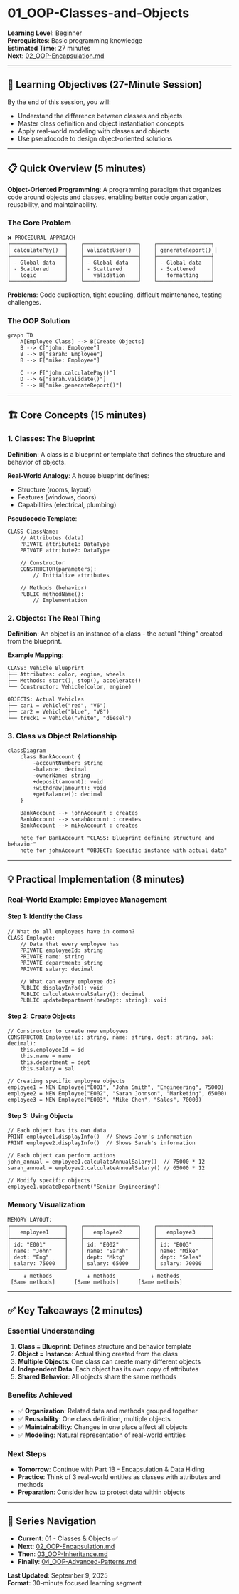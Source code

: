 # 01_OOP-Classes-and-Objects

**Learning Level**: Beginner  
**Prerequisites**: Basic programming knowledge  
**Estimated Time**: 27 minutes  
**Next**: [02_OOP-Encapsulation.md](02_OOP-Encapsulation.md)

---

## 🎯 Learning Objectives (27-Minute Session)

By the end of this session, you will:

- Understand the difference between classes and objects
- Master class definition and object instantiation concepts
- Apply real-world modeling with classes and objects
- Use pseudocode to design object-oriented solutions

---

## 📋 Quick Overview (5 minutes)

**Object-Oriented Programming**: A programming paradigm that organizes code around objects and classes, enabling better code organization, reusability, and maintainability.

### **The Core Problem**

```text
❌ PROCEDURAL APPROACH
┌─────────────────┐    ┌─────────────────┐    ┌─────────────────┐
│ calculatePay()  │    │ validateUser()  │    │ generateReport() │
├─────────────────┤    ├─────────────────┤    ├─────────────────┤
│ - Global data   │    │ - Global data   │    │ - Global data   │
│ - Scattered     │    │ - Scattered     │    │ - Scattered     │
│   logic         │    │   validation    │    │   formatting    │
└─────────────────┘    └─────────────────┘    └─────────────────┘
```

**Problems**: Code duplication, tight coupling, difficult maintenance, testing challenges.

### **The OOP Solution**

```mermaid
graph TD
    A[Employee Class] --> B[Create Objects]
    B --> C["john: Employee"]
    B --> D["sarah: Employee"]
    B --> E["mike: Employee"]
    
    C --> F["john.calculatePay()"]
    D --> G["sarah.validate()"]
    E --> H["mike.generateReport()"]
```

---

## 🏗️ Core Concepts (15 minutes)

### **1. Classes: The Blueprint**

**Definition**: A class is a blueprint or template that defines the structure and behavior of objects.

**Real-World Analogy**: A house blueprint defines:

- Structure (rooms, layout)
- Features (windows, doors)
- Capabilities (electrical, plumbing)

**Pseudocode Template**:

```pseudocode
CLASS ClassName:
    // Attributes (data)
    PRIVATE attribute1: DataType
    PRIVATE attribute2: DataType
    
    // Constructor
    CONSTRUCTOR(parameters):
        // Initialize attributes
    
    // Methods (behavior)
    PUBLIC methodName():
        // Implementation
```

### **2. Objects: The Real Thing**

**Definition**: An object is an instance of a class - the actual "thing" created from the blueprint.

**Example Mapping**:

```text
CLASS: Vehicle Blueprint
├── Attributes: color, engine, wheels
├── Methods: start(), stop(), accelerate()
└── Constructor: Vehicle(color, engine)

OBJECTS: Actual Vehicles
├── car1 = Vehicle("red", "V6")
├── car2 = Vehicle("blue", "V8")
└── truck1 = Vehicle("white", "diesel")
```

### **3. Class vs Object Relationship**

```mermaid
classDiagram
    class BankAccount {
        -accountNumber: string
        -balance: decimal
        -ownerName: string
        +deposit(amount): void
        +withdraw(amount): void
        +getBalance(): decimal
    }
    
    BankAccount --> johnAccount : creates
    BankAccount --> sarahAccount : creates
    BankAccount --> mikeAccount : creates
    
    note for BankAccount "CLASS: Blueprint defining structure and behavior"
    note for johnAccount "OBJECT: Specific instance with actual data"
```

---

## 💡 Practical Implementation (8 minutes)

### **Real-World Example: Employee Management**

#### Step 1: Identify the Class

```pseudocode
// What do all employees have in common?
CLASS Employee:
    // Data that every employee has
    PRIVATE employeeId: string
    PRIVATE name: string
    PRIVATE department: string
    PRIVATE salary: decimal
    
    // What can every employee do?
    PUBLIC displayInfo(): void
    PUBLIC calculateAnnualSalary(): decimal
    PUBLIC updateDepartment(newDept: string): void
```

#### Step 2: Create Objects

```pseudocode
// Constructor to create new employees
CONSTRUCTOR Employee(id: string, name: string, dept: string, sal: decimal):
    this.employeeId = id
    this.name = name
    this.department = dept
    this.salary = sal

// Creating specific employee objects
employee1 = NEW Employee("E001", "John Smith", "Engineering", 75000)
employee2 = NEW Employee("E002", "Sarah Johnson", "Marketing", 65000)
employee3 = NEW Employee("E003", "Mike Chen", "Sales", 70000)
```

#### Step 3: Using Objects

```pseudocode
// Each object has its own data
PRINT employee1.displayInfo()  // Shows John's information
PRINT employee2.displayInfo()  // Shows Sarah's information

// Each object can perform actions
john_annual = employee1.calculateAnnualSalary()  // 75000 * 12
sarah_annual = employee2.calculateAnnualSalary() // 65000 * 12

// Modify specific objects
employee1.updateDepartment("Senior Engineering")
```

### **Memory Visualization**

```text
MEMORY LAYOUT:
┌─────────────────┐    ┌─────────────────┐    ┌─────────────────┐
│   employee1     │    │   employee2     │    │   employee3     │
├─────────────────┤    ├─────────────────┤    ├─────────────────┤
│ id: "E001"      │    │ id: "E002"      │    │ id: "E003"      │
│ name: "John"    │    │ name: "Sarah"   │    │ name: "Mike"    │
│ dept: "Eng"     │    │ dept: "Mktg"    │    │ dept: "Sales"   │
│ salary: 75000   │    │ salary: 65000   │    │ salary: 70000   │
└─────────────────┘    └─────────────────┘    └─────────────────┘
     ↓ methods           ↓ methods           ↓ methods
 [Same methods]      [Same methods]      [Same methods]
```

---

## ✅ Key Takeaways (2 minutes)

### **Essential Understanding**

1. **Class = Blueprint**: Defines structure and behavior template
2. **Object = Instance**: Actual thing created from the class
3. **Multiple Objects**: One class can create many different objects
4. **Independent Data**: Each object has its own copy of attributes
5. **Shared Behavior**: All objects share the same methods

### **Benefits Achieved**

- ✅ **Organization**: Related data and methods grouped together
- ✅ **Reusability**: One class definition, multiple objects
- ✅ **Maintainability**: Changes in one place affect all objects
- ✅ **Modeling**: Natural representation of real-world entities

### **Next Steps**

- **Tomorrow**: Continue with Part 1B - Encapsulation & Data Hiding
- **Practice**: Think of 3 real-world entities as classes with attributes and methods
- **Preparation**: Consider how to protect data within objects

---

## 🔗 Series Navigation

- **Current**: 01 - Classes & Objects ✅
- **Next**: [02_OOP-Encapsulation.md](02_OOP-Encapsulation.md)
- **Then**: [03_OOP-Inheritance.md](03_OOP-Inheritance.md)
- **Finally**: [04_OOP-Advanced-Patterns.md](04_OOP-Advanced-Patterns.md)

**Last Updated**: September 9, 2025  
**Format**: 30-minute focused learning segment
